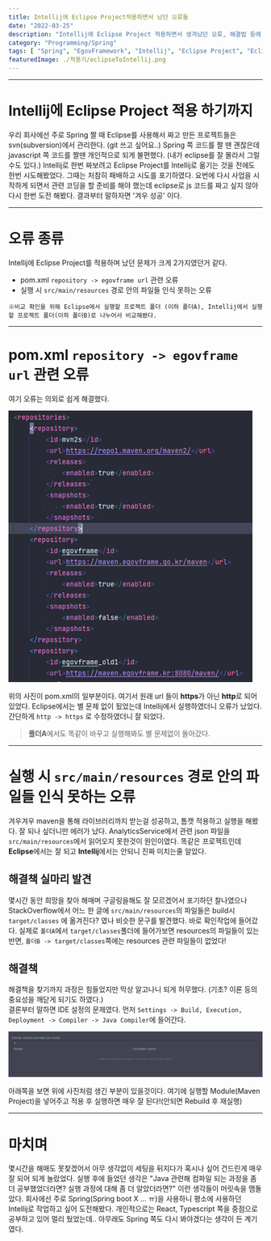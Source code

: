 ```yaml
---
title: Intellij에 Eclipse Project적용하면서 났던 오류들
date: "2022-03-25"
description: "Intellij에 Eclipse Project 적용하면서 생겨났던 오류, 해결법 등에 대해 적어봤습니다."
category: "Programming/Spring"
tags: [ "Spring", "EgovFramework", "Intellij", "Eclipse Project", "Eclipse" ]
featuredImage: ./적용기/eclipseToIntellij.png
---
```

---

# Intellij에 Eclipse Project 적용 하기까지

우리 회사에선 주로 Spring 짤 때 Eclipse를 사용해서 짜고 만든 프로젝트들은 svn(subversion)에서 관리한다. (git 쓰고 싶어요..)
Spring 쪽 코드를 짤 땐 괜찮은데 javascript 쪽 코드를 짤땐 개인적으로 되게 불편했다. (내가 eclipse를 잘 몰라서 그럴수도 있다.) 
Intellij로 한번 짜보려고 Eclipse Project를 Intellij로 옮기는 것을 전에도 한번 시도해봤었다.
그때는 처참히 패배하고 시도를 포기하였다. 요번에 다시 사업을 시작하게 되면서 관련 코딩을 할 준비를 해야 했는데
eclipse로 js 코드를 짜고 싶지 않아 다시 한번 도전 해봤다. 결과부터 말하자면 '겨우 성공' 이다.

---

# 오류 종류

Intellij에 Eclipse Project를 적용하며 났던 문제가 크게 2가지였던거 같다.

- pom.xml `repository -> egovframe url` 관련 오류
- 실행 시 `src/main/resources` 경로 안의 파일들 인식 못하는 오류


`※비교 확인을 위해 Eclipse에서 실행할 프로젝트 폴더 (이하 폴더A), Intellij에서 실행할 프로젝트 폴더(이하 폴더B)로 나누어서 비교해봤다.`

---

# pom.xml `repository -> egovframe url` 관련 오류

여기 오류는 의외로 쉽게 해결했다.

![pom.xml](./적용기/pom_xml_egov.png)

위의 사진이 pom.xml의 일부분이다. 여기서 원래 url 들이 **https**가 아닌 **http**로 되어있었다.
Eclipse에서는 별 문제 없이 됬었는데 Intellij에서 실행하였더니 오류가 났었다. 간단하게 `http -> https` 로 수정하였더니 잘 되었다.

> **폴더A**에서도 똑같이 바꾸고 실행해봐도 별 문제없이 돌아갔다.

---

# 실행 시 `src/main/resources` 경로 안의 파일들 인식 못하는 오류
겨우겨우 maven을 통해 라이브러리까지 받는걸 성공하고, 톰캣 적용하고 실행을 해봤다.
잘 되나 싶더니만 에러가 났다. AnalyticsService에서 관련 json 파일을 `src/main/resources`에서 읽어오지 못한것이 원인이였다.
똑같은 프로젝트인데 **Eclipse**에서는 잘 되고 **Intellij**에서는 안되니 진짜 미치는줄 알았다.

## 해결책 실마리 발견

몇시간 동안 희망을 찾아 해매며 구글링을해도 잘 모르겠어서 포기하던 찰나였으나 StackOverflow에서 어느 한 글에 `src/main/resources`의 파일들은
build시 `target/classes` 에 옮겨진다? 였나 비슷한 문구를 발견했다. 바로 확인작업에 들어갔다.
실제로 `폴더A`에서 `target/classes`폴더에 들어가보면 resources의 파일들이 있는 반면,
`폴더B -> target/classes`쪽에는 resources 관련 파일들이 없었다!


## 해결책

해결책을 찾기까지 과정은 힘들었지만 막상 알고나니 되게 허무했다. (기초? 이론 등의 중요성을 깨닫게 되기도 하였다.)  
결론부터 말하면 IDE 설정의 문제였다. 먼저 `Settings -> Build, Execution, Deployment -> Compiler -> Java Compiler`에 들어간다.

![setting - java compiler](./적용기/javaCompiler_down.png)

아래쪽을 보면 위에 사진처럼 생긴 부분이 있을것이다.
여기에 실행할 Module(Maven Project)을 넣어주고 적용 후 실행하면 매우 잘 된다!(안되면 Rebuild 후 재실행)

---

# 마치며

몇시간을 해매도 못찾겠어서 아무 생각없이 세팅을 뒤지다가 혹시나 싶어 건드린게 매우 잘 되어 되게 놀랐었다.
실행 후에 들었던 생각은 "Java 관련해 컴파일 되는 과정을 좀 더 공부했었더라면? 실행 과정에 대해 좀 더 알았더라면?" 이런 생각들이
머릿속을 맴돌았다. 회사에선 주로 Spring(Spring boot X ... ㅠ)을 사용하니 평소에 사용하던 Intellij로 작업하고 싶어 도전해봤다.
개인적으로는 React, Typescript 쪽을 중점으로 공부하고 있어 멀리 뒀었는데.. 아무래도 Spring 쪽도 다시 봐야겠다는 생각이 든 계기였다.

